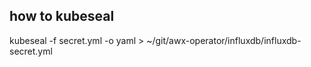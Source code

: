 ## how to kubeseal

kubeseal -f secret.yml -o yaml > ~/git/awx-operator/influxdb/influxdb-secret.yml 